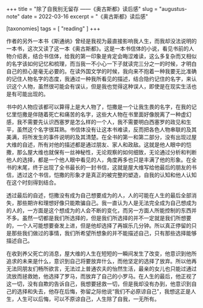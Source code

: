 +++
title = "除了自我别无留存 ——《奥古斯都》读后感"
slug = "augustus-note"
date = 2022-03-16
excerpt = "《奥古斯都》读后感"

[taxonomies]
tags = [ "reading" ]
+++

作者的另外一本书《斯通纳》曾经是我视为最直接影响我人生，而我却没法说明的一本书，这次又读了这一本《奥古斯都》。这是一本书信体的小说，看见书前的人物介绍表，结合书信体，给我的第一印象是肯定会晦涩难读，这么多复杂而又相似的名字该如何记忆和梳理，而当我一不小心一下子就读完三分之一的时候，才明白自己的担心是毫无必要的。在读外国文学的时候，我向来不抱着一种我要无比准确的记住人物名字的态度，我通过一种我所看见的描述，结合隐约记住的名字，来认识这个人物，虽然很可能会有误认，但是我也觉得这种误人，即使是在现实生活也是有可能出现的。

书中的人物应该都可以算得上是大人物了，恺撒是一个让我生畏的名字，在我的记忆里恺撒是伴随着死亡和痛苦的名字，这些大人物在书里面好像脱离了一种虚幻感，我不需要先认识西塞罗是怎么样的一个人，我不需要明白西塞罗的政见和生平，虽然这个名字很耳熟。书信体没有让这本书难读，反而把各色人物串联的及其美满，将所发生的事件说明的及其清楚。在全书的第一和第二部分，没有出现过屋大维的自述，所有对他的描述都是通过朋友、家人和政敌。这就是他人眼中的恺撒，那么屋大维也就保有一丝神秘性，无论观察的如何细致，无论通过分析和判断他人的选择，都是一个他人眼中看见的人，角度再多也只是丰满了他的形象。在全书的末尾，终于出现了全书最长的一封书信，这就是屋大维写给他最后的朋友的书信，透过这个书信，恺撒的形象才是真正的被完整的塑造，自我的认知和他人认知在这个时刻得到结合。

透过最后的自述，恺撒没有成为自己想要成为的人，人的可能在人生的最后全部消失，那些期许和理想好像只能欺骗自己。我一直认为人是无法完全成为自己想成为的人的，一方面是这个想成为的人会不断的变化，而另一方面人所能控制的东西并不多。虽然一切都是我们所选择的，但是我们所选择的并不一定就是我们所想要的，一个人可能想要奋发上进，但是他却选择了再娱乐几分钟。所以真正停留的只是那些我们做过的事情，我们所希望所想象的并不能描述自己，只有那些选择能够描述自己。

在收到养父死亡的消息，屋大维的人生在短短的一瞬间发生了改变，他意识到他所追求的未来是什么，意识到自己将要放弃什么，而他坚定的选择了放弃。所以他再无法同朋友们畅所欲言，无法过上普通农夫的怡然生活，最亲的女儿也只能过通过流放而拯救她，他选择了罗马，而放弃了自己的小罗马。在人生的最后，他正视了这一切，没有自欺的告诉自己，我想要拯救一切，但是我却没有办到，他意识到自己的选择和失去，他存在后悔，弥留之际他说“我们不必原谅自己”，我想这正是人生，人生可以后悔，可以不原谅自己，人生除了自我，一无所有。